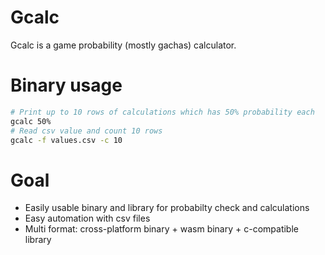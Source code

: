 # Gcalc

Gcalc is a game probability (mostly gachas) calculator.

# Binary usage

```bash
# Print up to 10 rows of calculations which has 50% probability each
gcalc 50%
# Read csv value and count 10 rows
gcalc -f values.csv -c 10
```

# Goal

- Easily usable binary and library for probabilty check and calculations
- Easy automation with csv files
- Multi format: cross-platform binary + wasm binary + c-compatible library
